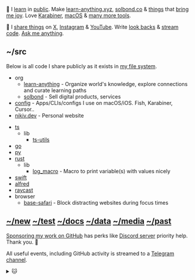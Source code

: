 👋 I [learn](https://docs.nikiv.dev/learn) in [public](https://docs.nikiv.dev). Make [learn-anything.xyz](https://github.com/learn-anything/learn-anything), [solbond.co](https://github.com/solbond/solbond) & [things](https://docs.nikiv.dev/focus) that [bring me joy](https://docs.nikiv.dev/likes). Love [Karabiner](http://docs.nikiv.dev/karabiner), [macOS](https://github.com/nikitavoloboev/config) & [many more tools](http://docs.nikiv.dev/workflow).

💛 I [share things](https://docs.nikiv.dev/sharing) on [X](https://twitter.com/nikitavoloboev), [Instagram](https://www.instagram.com/nikitavoloboev) & [YouTube](https://www.youtube.com/channel/UCEKqrUfr_FMKIO9XSJS4vDw). Write [look backs](https://docs.nikiv.dev/looking-back) & [stream code](https://docs.nikiv.dev/stream). [Ask me anything](https://github.com/nikitavoloboev/ama).

## ~/src

Below is all code I share publicly as it exists in [my file system](https://docs.nikiv.dev/my-file-system).

- org
  - [learn-anything](https://github.com/learn-anything/learn-anything) - Organize world's knowledge, explore connections and curate learning paths
  - [solbond](https://github.com/solbond/solbond) - Sell digital products, services
  <!-- - [notlost](https://github.com/NotLostNetwork/notlost) - Find your contacts
  - [gridchess](https://github.com/gridchess/gridchess) - Review chess positions on a grid -->
- [config](https://github.com/nikitavoloboev/config) - Apps/CLIs/configs I use on macOS/iOS. Fish, Karabiner, Cursor..
- [nikiv.dev](https://github.com/nikitavoloboev/nikiv.dev) - Personal website
<!-- - [base](https://github.com/nikitavoloboev/base) - All kinds of tools -->
- [ts](https://github.com/nikitavoloboev/ts)
  - lib
    - [ts-utils](https://github.com/nikitavoloboev/ts-utils)
- [go](https://github.com/nikitavoloboev/go)
- [py](https://github.com/nikitavoloboev/py)
- [rust](https://github.com/nikitavoloboev/rust)
  - lib
    - [log_macro](https://github.com/nikitavoloboev/log_macro) - Macro to print variable(s) with values nicely
- [swift](https://github.com/nikitavoloboev/swift)
- [alfred](https://github.com/nikitavoloboev/alfred)
- [raycast](https://github.com/nikitavoloboev/raycast)
- browser
  - [base-safari](https://github.com/nikitavoloboev/base-safari) - Block distracting websites during focus times

## [~/new](https://github.com/nikitavoloboev/new) [~/test](https://github.com/nikitavoloboev/test) [~/docs](https://github.com/nikitavoloboev/docs) [~/data](https://github.com/nikitavoloboev/data) [~/media](https://github.com/nikitavoloboev/media) [~/past](https://github.com/nikitavoloboev/past)

[Sponsoring my work on GitHub](https://github.com/sponsors/nikitavoloboev) has perks like [Discord server](https://discord.com/invite/TVafwaD23d) priority help. Thank you. 🖤

All useful events, including GitHub activity is streamed to a [Telegram channel](https://t.me/nikivi_log).

<details><summary>🐱</summary>
  <br/>
  <a href="https://nikiv.dev">
    <img width="800" heigth="200" src="https://raw.githubusercontent.com/nikitavoloboev/nikitavoloboev/main/cat.jpg"></img>
  </a>
</details>

<!-- TODO: add [3d] to entries for time before last commit of repo, automate daily snapshot -->
<!-- TODO: do it as part of website, richer -->
<!-- TODO: include private repos too? -->
